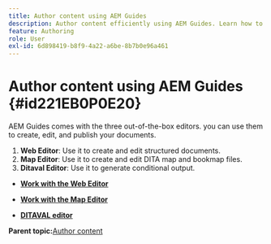 ```yaml
---
title: Author content using AEM Guides
description: Author content efficiently using AEM Guides. Learn how to create, edit, and publish your documents in AEM Guides.
feature: Authoring
role: User
exl-id: 6d898419-b8f9-4a22-a6be-8b7b0e96a461
---
```

# Author content using AEM Guides {#id221EB0P0E20}

AEM Guides comes with the three out-of-the-box editors. you can use them to create, edit, and publish your documents.

1.  **Web Editor**: Use it to create and edit structured documents.
1.  **Map Editor**: Use it to create and edit DITA map and bookmap files.
1.  **Ditaval Editor**: Use it to generate conditional output.

-   **[Work with the Web Editor](web-editor.md)**  

-   **[Work with the Map Editor](map-editor.md)**  

-   **[DITAVAL editor](ditaval-editor.md)**  


**Parent topic:**[Author content](authoring-content.md)
